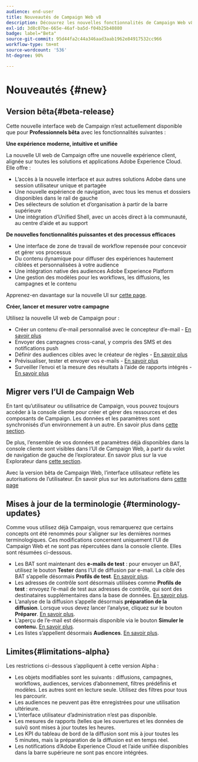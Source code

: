 ```yaml
---
audience: end-user
title: Nouveautés de Campaign Web v8
description: Découvrez les nouvelles fonctionnalités de Campaign Web v8.
exl-id: 3d8c07be-665e-46af-ba5d-f04b25b40880
badge: label="Beta"
source-git-commit: 95d44fa2c44a346aad3aab1962e84917532cc966
workflow-type: tm+mt
source-wordcount: '536'
ht-degree: 90%

---
```



# Nouveautés {#new}

## Version bêta{#beta-release}

Cette nouvelle interface web de Campaign n’est actuellement disponible que pour **Professionnels bêta** avec les fonctionnalités suivantes :

**Une expérience moderne, intuitive et unifiée**

La nouvelle UI web de Campaign offre une nouvelle expérience client, alignée sur toutes les solutions et applications Adobe Experience Cloud. Elle offre :

* L’accès à la nouvelle interface et aux autres solutions Adobe dans une session utilisateur unique et partagée
* Une nouvelle expérience de navigation, avec tous les menus et dossiers disponibles dans le rail de gauche
* Des sélecteurs de solution et d’organisation à partir de la barre supérieure
* Une intégration d’Unified Shell, avec un accès direct à la communauté, au centre d’aide et au support

**De nouvelles fonctionnalités puissantes et des processus efficaces**

* Une interface de zone de travail de workflow repensée pour concevoir et gérer vos processus
* Du contenu dynamique pour diffuser des expériences hautement ciblées et personnalisées à votre audience
* Une intégration native des audiences Adobe Experience Platform
* Une gestion des modèles pour les workflows, les diffusions, les campagnes et le contenu

Apprenez-en davantage sur la nouvelle UI sur [cette page](../get-started/user-interface.md).

**Créer, lancer et mesurer votre campagne**

Utilisez la nouvelle UI web de Campaign pour :

* Créer un contenu d’e-mail personnalisé avec le concepteur d’e-mail - [En savoir plus](../content/edit-content.md)
* Envoyer des campagnes cross-canal, y compris des SMS et des notifications push
* Définir des audiences cibles avec le créateur de règles - [En savoir plus](../audience/about-audiences.md)
* Prévisualiser, tester et envoyer vos e-mails - [En savoir plus](../monitor/prepare-send.md)
* Surveiller l’envoi et la mesure des résultats à l’aide de rapports intégrés - [En savoir plus](../reporting/delivery-reports.md)


## Migrer vers l’UI de Campaign Web

En tant qu’utilisateur ou utilisatrice de Campaign, vous pouvez toujours accéder à la console cliente pour créer et gérer des ressources et des composants de Campaign. Les données et les paramètres sont synchronisés d’un environnement à un autre. En savoir plus dans [cette section](../get-started/get-started.md#about-campaign-client-consoleac-client).

De plus, l’ensemble de vos données et paramètres déjà disponibles dans la console cliente sont visibles dans l’UI de Campaign Web, à partir du volet de navigation de gauche de l’explorateur. En savoir plus sur la vue Explorateur dans [cette section](../get-started/user-interface.md#explorer-user-interface-explorer).

Avec la version bêta de Campaign Web, l’interface utilisateur reflète les autorisations de l’utilisateur. En savoir plus sur les autorisations dans [cette page](../get-started/permissions.md)

## Mises à jour de la terminologie {#terminology-updates}

Comme vous utilisez déjà Campaign, vous remarquerez que certains concepts ont été renommés pour s’aligner sur les dernières normes terminologiques. Ces modifications concernent uniquement l’UI de Campaign Web et ne sont pas répercutées dans la console cliente. Elles sont résumées ci-dessous.

* Les BAT sont maintenant des **e-mails de test** : pour envoyer un BAT, utilisez le bouton **Tester** dans l’UI de diffusion par e-mail. La cible des BAT s’appelle désormais **Profils de test**. [En savoir plus](../preview-test/test-deliveries.md).
* Les adresses de contrôle sont désormais utilisées comme **Profils de test** : envoyez l’e-mail de test aux adresses de contrôle, qui sont des destinataires supplémentaires dans la base de données. [En savoir plus](../preview-test/test-deliveries.md).
* L’analyse de la diffusion s’appelle désormais **préparation de la diffusion**. Lorsque vous devez lancer l’analyse, cliquez sur le bouton **Préparer**. [En savoir plus](../monitor/prepare-send.md).
* L’aperçu de l’e-mail est désormais disponible via le bouton **Simuler le contenu.** [En savoir plus](../preview-test/preview-test.md).
* Les listes s’appellent désormais **Audiences**. [En savoir plus](../audience/about-audiences.md).

## Limites{#limitations-alpha}

Les restrictions ci-dessous s’appliquent à cette version Alpha :

* Les objets modifiables sont les suivants : diffusions, campagnes, workflows, audiences, services d’abonnement, filtres prédéfinis et modèles. Les autres sont en lecture seule. Utilisez des filtres pour tous les parcourir.
* Les audiences ne peuvent pas être enregistrées pour une utilisation ultérieure.
* L’interface utilisateur d’administration n’est pas disponible.
* Les mesures de rapports (telles que les ouvertures et les données de suivi) sont mises à jour toutes les heures.
* Les KPI du tableau de bord de la diffusion sont mis à jour toutes les 5 minutes, mais la préparation de la diffusion est en temps réel.
* Les notifications d’Adobe Experience Cloud et l’aide unifiée disponibles dans la barre supérieure ne sont pas encore intégrées.

